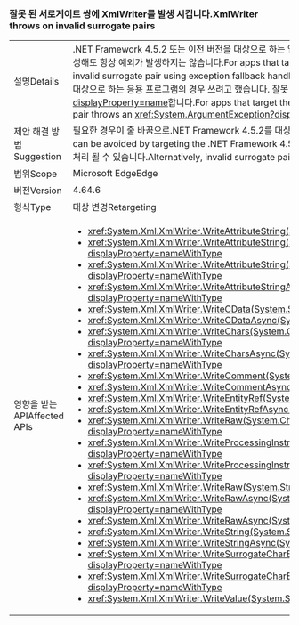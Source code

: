 ### <a name="xmlwriter-throws-on-invalid-surrogate-pairs"></a><span data-ttu-id="93921-101">잘못 된 서로게이트 쌍에 XmlWriter를 발생 시킵니다.</span><span class="sxs-lookup"><span data-stu-id="93921-101">XmlWriter throws on invalid surrogate pairs</span></span>

|   |   |
|---|---|
|<span data-ttu-id="93921-102">설명</span><span class="sxs-lookup"><span data-stu-id="93921-102">Details</span></span>|<span data-ttu-id="93921-103">.NET Framework 4.5.2 또는 이전 버전을 대상으로 하는 앱의 경우 예외 대체(fallback) 처리를 사용하여 잘못된 서로게이트 쌍을 작성해도 항상 예외가 발생하지는 않습니다.</span><span class="sxs-lookup"><span data-stu-id="93921-103">For apps that target the .NET Framework 4.5.2 or previous versions, writing an invalid surrogate pair using exception fallback handling does not always throw an exception.</span></span> <span data-ttu-id="93921-104">.NET Framework 4.6을 대상으로 하는 응용 프로그램의 경우 쓰려고 했습니다. 잘못 된 서로게이트 쌍는 <xref:System.ArgumentException?displayProperty=name>합니다.</span><span class="sxs-lookup"><span data-stu-id="93921-104">For apps that target the .NET Framework 4.6, attempting to write an invalid surrogate pair throws an <xref:System.ArgumentException?displayProperty=name>.</span></span>|
|<span data-ttu-id="93921-105">제안 해결 방법</span><span class="sxs-lookup"><span data-stu-id="93921-105">Suggestion</span></span>|<span data-ttu-id="93921-106">필요한 경우이 줄 바꿈으로.NET Framework 4.5.2를 대상으로 하 여 회피 또는 이전 버전을 수 있습니다.</span><span class="sxs-lookup"><span data-stu-id="93921-106">If necessary, this break can be avoided by targeting the .NET Framework 4.5.2 or earlier.</span></span> <span data-ttu-id="93921-107">또는 잘못 된 서로게이트 쌍 미리 쓰기 전에 유효한 xml로 처리 될 수 있습니다.</span><span class="sxs-lookup"><span data-stu-id="93921-107">Alternatively, invalid surrogate pairs can be pre-processed into valid xml prior to writing them.</span></span>|
|<span data-ttu-id="93921-108">범위</span><span class="sxs-lookup"><span data-stu-id="93921-108">Scope</span></span>|<span data-ttu-id="93921-109">Microsoft Edge</span><span class="sxs-lookup"><span data-stu-id="93921-109">Edge</span></span>|
|<span data-ttu-id="93921-110">버전</span><span class="sxs-lookup"><span data-stu-id="93921-110">Version</span></span>|<span data-ttu-id="93921-111">4.6</span><span class="sxs-lookup"><span data-stu-id="93921-111">4.6</span></span>|
|<span data-ttu-id="93921-112">형식</span><span class="sxs-lookup"><span data-stu-id="93921-112">Type</span></span>|<span data-ttu-id="93921-113">대상 변경</span><span class="sxs-lookup"><span data-stu-id="93921-113">Retargeting</span></span>|
|<span data-ttu-id="93921-114">영향을 받는 API</span><span class="sxs-lookup"><span data-stu-id="93921-114">Affected APIs</span></span>|<ul><li><xref:System.Xml.XmlWriter.WriteAttributeString(System.String,System.String)?displayProperty=nameWithType></li><li><xref:System.Xml.XmlWriter.WriteAttributeString(System.String,System.String,System.String)?displayProperty=nameWithType></li><li><xref:System.Xml.XmlWriter.WriteAttributeString(System.String,System.String,System.String,System.String)?displayProperty=nameWithType></li><li><xref:System.Xml.XmlWriter.WriteAttributeStringAsync(System.String,System.String,System.String,System.String)?displayProperty=nameWithType></li><li><xref:System.Xml.XmlWriter.WriteCData(System.String)?displayProperty=nameWithType></li><li><xref:System.Xml.XmlWriter.WriteCDataAsync(System.String)?displayProperty=nameWithType></li><li><xref:System.Xml.XmlWriter.WriteChars(System.Char[],System.Int32,System.Int32)?displayProperty=nameWithType></li><li><xref:System.Xml.XmlWriter.WriteCharsAsync(System.Char[],System.Int32,System.Int32)?displayProperty=nameWithType></li><li><xref:System.Xml.XmlWriter.WriteComment(System.String)?displayProperty=nameWithType></li><li><xref:System.Xml.XmlWriter.WriteCommentAsync(System.String)?displayProperty=nameWithType></li><li><xref:System.Xml.XmlWriter.WriteEntityRef(System.String)?displayProperty=nameWithType></li><li><xref:System.Xml.XmlWriter.WriteEntityRefAsync(System.String)?displayProperty=nameWithType></li><li><xref:System.Xml.XmlWriter.WriteRaw(System.Char[],System.Int32,System.Int32)?displayProperty=nameWithType></li><li><xref:System.Xml.XmlWriter.WriteProcessingInstruction(System.String,System.String)?displayProperty=nameWithType></li><li><xref:System.Xml.XmlWriter.WriteProcessingInstructionAsync(System.String,System.String)?displayProperty=nameWithType></li><li><xref:System.Xml.XmlWriter.WriteRaw(System.String)?displayProperty=nameWithType></li><li><xref:System.Xml.XmlWriter.WriteRawAsync(System.Char[],System.Int32,System.Int32)?displayProperty=nameWithType></li><li><xref:System.Xml.XmlWriter.WriteRawAsync(System.String)?displayProperty=nameWithType></li><li><xref:System.Xml.XmlWriter.WriteString(System.String)?displayProperty=nameWithType></li><li><xref:System.Xml.XmlWriter.WriteStringAsync(System.String)?displayProperty=nameWithType></li><li><xref:System.Xml.XmlWriter.WriteSurrogateCharEntity(System.Char,System.Char)?displayProperty=nameWithType></li><li><xref:System.Xml.XmlWriter.WriteSurrogateCharEntityAsync(System.Char,System.Char)?displayProperty=nameWithType></li><li><xref:System.Xml.XmlWriter.WriteValue(System.String)?displayProperty=nameWithType></li></ul>|


